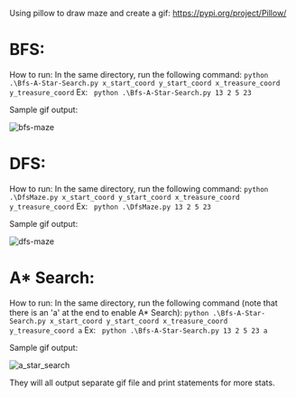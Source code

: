 Using pillow to draw maze and create a gif: https://pypi.org/project/Pillow/

# BFS:
How to run:
In the same directory, run the following command: 
	`python .\Bfs-A-Star-Search.py x_start_coord y_start_coord x_treasure_coord y_treasure_coord`
	Ex: ` python .\Bfs-A-Star-Search.py 13 2 5 23`
	
Sample gif output:

![bfs-maze](https://user-images.githubusercontent.com/33491921/122524925-b3266e00-cfe6-11eb-929b-d11d31c0a154.gif)

# DFS:
How to run:
In the same directory, run the following command: 
	`python .\DfsMaze.py x_start_coord y_start_coord x_treasure_coord y_treasure_coord`
	Ex: ` python .\DfsMaze.py 13 2 5 23`
	
Sample gif output:

![dfs-maze](https://user-images.githubusercontent.com/33491921/122524662-680c5b00-cfe6-11eb-86ba-cfbf9ee49b46.gif)


# A* Search:
How to run:
In the same directory, run the following command (note that there is an 'a' at the end to enable A* Search): 
	`python .\Bfs-A-Star-Search.py x_start_coord y_start_coord x_treasure_coord y_treasure_coord a`
	Ex: ` python .\Bfs-A-Star-Search.py 13 2 5 23 a`
	
Sample gif output:

![a_star_search](https://user-images.githubusercontent.com/33491921/122524999-c5a0a780-cfe6-11eb-86b4-cba2e865a810.gif)

They will all output separate gif file and print statements for more stats.
